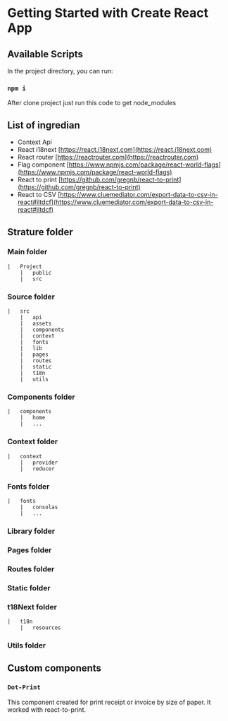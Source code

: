 # Getting Started with Create React App

## Available Scripts
In the project directory, you can run:

### `npm i`

After clone project just run this code to get node_modules

## List of ingredian

- Context Api
- React i18next [https://react.i18next.com](https://react.i18next.com)
- React router [https://reactrouter.com](https://reactrouter.com)
- Flag component [https://www.npmjs.com/package/react-world-flags](https://www.npmjs.com/package/react-world-flags)
- React to print [https://github.com/gregnb/react-to-print](https://github.com/gregnb/react-to-print)
- React to CSV [https://www.cluemediator.com/export-data-to-csv-in-react#iltdcf](https://www.cluemediator.com/export-data-to-csv-in-react#iltdcf)

## Strature folder

### Main folder

```
|   Project
    |   public
    |   src
```

### Source folder

```
|   src
    |   api
    |   assets
    |   components
    |   context
    |   fonts
    |   lib
    |   pages
    |   routes
    |   static
    |   t18n
    |   utils
```

### Components folder

```
|   components
    |   home
    |   ...
```

### Context folder

```
|   context
    |   provider
    |   reducer
```

### Fonts folder

```
|   fonts
    |   consolas
    |   ...
```

### Library folder

### Pages folder

### Routes folder

### Static folder

### t18Next folder

```
|   t18n
    |   resources
```

### Utils folder

## Custom components

### `Dot-Print`

This component created for print receipt or invoice by size of paper. It worked with react-to-print.
